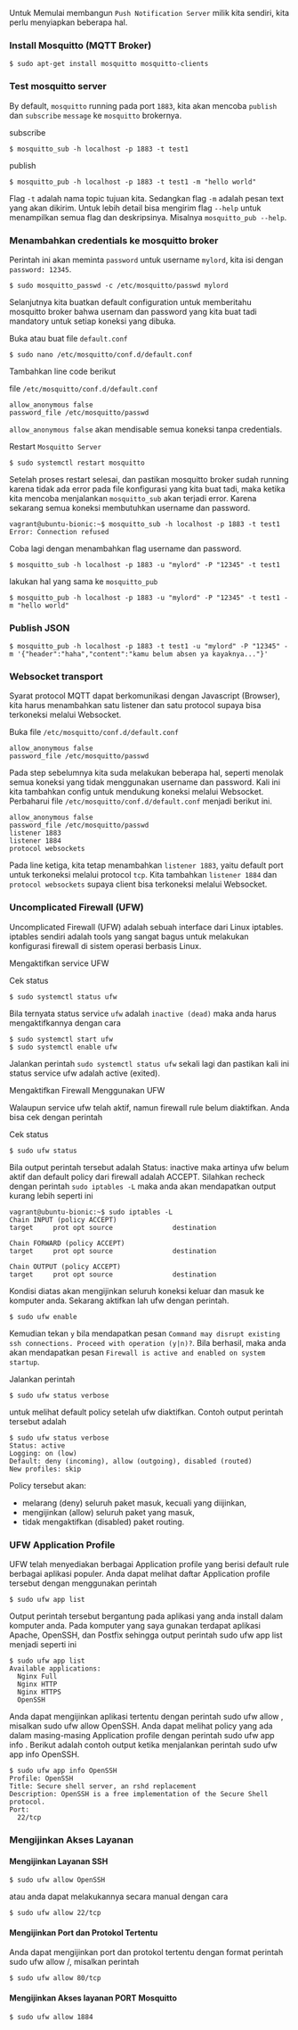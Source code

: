 Untuk Memulai membangun `Push Notification Server` milik kita sendiri, kita perlu menyiapkan beberapa hal.

### Install Mosquitto (MQTT Broker)

```shell
$ sudo apt-get install mosquitto mosquitto-clients
```

### Test mosquitto server
By default, `mosquitto` running pada port `1883`, kita akan mencoba   `publish` dan `subscribe` `message` ke `mosquitto` brokernya.

subscribe
```shell
$ mosquitto_sub -h localhost -p 1883 -t test1
```

publish
```shell
$ mosquitto_pub -h localhost -p 1883 -t test1 -m "hello world"
```

Flag `-t` adalah nama topic tujuan kita. Sedangkan flag `-m` adalah pesan text yang akan dikirim. Untuk lebih detail bisa mengirim flag `--help` untuk menampilkan semua flag dan deskripsinya. Misalnya `mosquitto_pub --help`.

### Menambahkan credentials ke mosquitto broker
Perintah ini akan meminta `password` untuk username `mylord`, kita isi dengan `password: 12345`.
```shell
$ sudo mosquitto_passwd -c /etc/mosquitto/passwd mylord
```

Selanjutnya kita buatkan default configuration untuk memberitahu mosquitto broker bahwa usernam dan password yang kita buat tadi mandatory untuk setiap koneksi yang dibuka.

Buka atau buat file `default.conf`
```shell
$ sudo nano /etc/mosquitto/conf.d/default.conf
```

Tambahkan line code berikut

file `/etc/mosquitto/conf.d/default.conf`
```
allow_anonymous false
password_file /etc/mosquitto/passwd
```

`allow_anonymous false` akan mendisable semua koneksi tanpa credentials.

Restart `Mosquitto Server`
```shell
$ sudo systemctl restart mosquitto
```

Setelah proses restart selesai, dan pastikan mosquitto broker sudah running karena tidak ada error pada file konfigurasi yang kita buat tadi, maka ketika kita mencoba menjalankan `mosquitto_sub` akan terjadi error. Karena sekarang semua koneksi membutuhkan username dan password.

```shell
vagrant@ubuntu-bionic:~$ mosquitto_sub -h localhost -p 1883 -t test1
Error: Connection refused
```

Coba lagi dengan menambahkan flag username dan password.
```shell
$ mosquitto_sub -h localhost -p 1883 -u "mylord" -P "12345" -t test1
```

lakukan hal yang sama ke `mosquitto_pub`
```shell
$ mosquitto_pub -h localhost -p 1883 -u "mylord" -P "12345" -t test1 -m "hello world"
```

### Publish JSON
```shell
$ mosquitto_pub -h localhost -p 1883 -t test1 -u "mylord" -P "12345" -m '{"header":"haha","content":"kamu belum absen ya kayaknya..."}'
```

### Websocket transport
Syarat protocol MQTT dapat berkomunikasi dengan Javascript (Browser), kita harus menambahkan satu listener dan satu protocol supaya bisa terkoneksi melalui Websocket.

Buka file `/etc/mosquitto/conf.d/default.conf`
```
allow_anonymous false
password_file /etc/mosquitto/passwd
```

Pada step sebelumnya kita suda melakukan beberapa hal, seperti menolak semua koneksi yang tidak menggunakan username dan password. Kali ini kita tambahkan config untuk mendukung koneksi melalui Websocket. Perbaharui file `/etc/mosquitto/conf.d/default.conf` menjadi berikut ini.

```
allow_anonymous false
password_file /etc/mosquitto/passwd
listener 1883
listener 1884
protocol websockets
```

Pada line ketiga, kita tetap menambahkan `listener 1883`, yaitu default port untuk terkoneksi melalui protocol `tcp`. Kita tambahkan `listener 1884` dan `protocol websockets` supaya client bisa terkoneksi melalui Websocket.

### Uncomplicated Firewall (UFW) 
Uncomplicated Firewall (UFW) adalah sebuah interface dari Linux iptables. iptables sendiri adalah tools yang sangat bagus untuk melakukan konfigurasi firewall di sistem operasi berbasis Linux.

Mengaktifkan service UFW

Cek status
```shell
$ sudo systemctl status ufw
```

Bila ternyata status service `ufw` adalah `inactive (dead)` maka anda harus mengaktifkannya dengan cara

```shell
$ sudo systemctl start ufw
$ sudo systemctl enable ufw
```

Jalankan perintah `sudo systemctl status ufw` sekali lagi dan pastikan kali ini status service ufw adalah active (exited).

Mengaktifkan Firewall Menggunakan UFW

Walaupun service ufw telah aktif, namun firewall rule belum diaktifkan. Anda bisa cek dengan perintah

Cek status
```shell
$ sudo ufw status
```

Bila output perintah tersebut adalah Status: inactive maka artinya ufw belum aktif dan default policy dari firewall adalah ACCEPT. Silahkan recheck dengan perintah `sudo iptables -L` maka anda akan mendapatkan output kurang lebih seperti ini

```shell
vagrant@ubuntu-bionic:~$ sudo iptables -L
Chain INPUT (policy ACCEPT)
target     prot opt source               destination

Chain FORWARD (policy ACCEPT)
target     prot opt source               destination

Chain OUTPUT (policy ACCEPT)
target     prot opt source               destination
```
Kondisi diatas akan mengijinkan seluruh koneksi keluar dan masuk ke komputer anda. Sekarang aktifkan lah ufw dengan perintah.
```shell
$ sudo ufw enable
```
Kemudian tekan `y` bila mendapatkan pesan `Command may disrupt existing ssh connections. Proceed with operation (y|n)?`. Bila berhasil, maka anda akan mendapatkan pesan `Firewall is active and enabled on system startup`.

Jalankan perintah
```shell
$ sudo ufw status verbose
```
untuk melihat default policy setelah ufw diaktifkan. Contoh output perintah tersebut adalah
```shell
$ sudo ufw status verbose
Status: active
Logging: on (low)
Default: deny (incoming), allow (outgoing), disabled (routed)
New profiles: skip
```

Policy tersebut akan:
- melarang (deny) seluruh paket masuk, kecuali yang diijinkan,
- mengijinkan (allow) seluruh paket yang masuk,
- tidak mengaktifkan (disabled) paket routing.

### UFW Application Profile
UFW telah menyediakan berbagai Application profile yang berisi default rule berbagai aplikasi populer. Anda dapat melihat daftar Application profile tersebut dengan menggunakan perintah
```shell
$ sudo ufw app list
```

Output perintah tersebut bergantung pada aplikasi yang anda install dalam komputer anda. Pada komputer yang saya gunakan terdapat aplikasi Apache, OpenSSH, dan Postfix sehingga output perintah sudo ufw app list menjadi seperti ini

```shell
$ sudo ufw app list
Available applications:
  Nginx Full
  Nginx HTTP
  Nginx HTTPS
  OpenSSH
```
Anda dapat mengijinkan aplikasi tertentu dengan perintah sudo ufw allow <nama aplikasi>, misalkan sudo ufw allow OpenSSH. Anda dapat melihat policy yang ada dalam masing-masing Application profile dengan perintah sudo ufw app info <application>. Berikut adalah contoh output ketika menjalankan perintah sudo ufw app info OpenSSH.

```shell
$ sudo ufw app info OpenSSH
Profile: OpenSSH
Title: Secure shell server, an rshd replacement
Description: OpenSSH is a free implementation of the Secure Shell protocol.
Port:
  22/tcp
```

### Mengijinkan Akses Layanan

#### Mengijinkan Layanan SSH
```shell
$ sudo ufw allow OpenSSH
```
atau anda dapat melakukannya secara manual dengan cara
```shell
$ sudo ufw allow 22/tcp
```

#### Mengijinkan Port dan Protokol Tertentu
Anda dapat mengijinkan port dan protokol tertentu dengan format perintah sudo ufw allow <port>/<protokol>, misalkan perintah
```shell
$ sudo ufw allow 80/tcp
```

#### Mengijinkan Akses layanan PORT Mosquitto
```shell
$ sudo ufw allow 1884
```